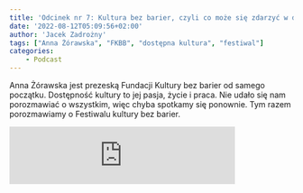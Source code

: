 ```yaml
---
title: 'Odcinek nr 7: Kultura bez barier, czyli co może się zdarzyć w drugim dniu pracy'
date: '2022-08-12T05:09:56+02:00'
author: 'Jacek Zadrożny'
tags: ["Anna Żórawska", "FKBB", "dostępna kultura", "festiwal"]
categories:
    - Podcast
---
```

Anna Żórawska jest prezeską Fundacji Kultury bez barier od samego początku. Dostępność kultury to jej pasja, życie i praca. Nie udało się nam porozmawiać o wszystkim, więc chyba spotkamy się ponownie. Tym razem porozmawiamy o Festiwalu kultury bez barier.

<iframe src="https://anchor.fm/jaczad/embed/episodes/Kultura-bez-barier--czyli-co-moe-si-zdarzy-w-drugim-dniu-pracy-e1mcfgh" height="102px" width="400px" frameborder="0" scrolling="no"></iframe>

